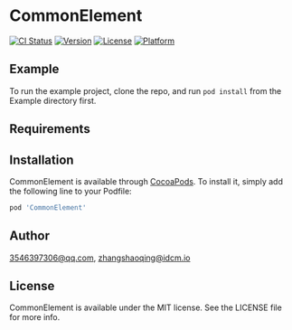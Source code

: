 # CommonElement

[![CI Status](https://img.shields.io/travis/3546397306@qq.com/CommonElement.svg?style=flat)](https://travis-ci.org/3546397306@qq.com/CommonElement)
[![Version](https://img.shields.io/cocoapods/v/CommonElement.svg?style=flat)](https://cocoapods.org/pods/CommonElement)
[![License](https://img.shields.io/cocoapods/l/CommonElement.svg?style=flat)](https://cocoapods.org/pods/CommonElement)
[![Platform](https://img.shields.io/cocoapods/p/CommonElement.svg?style=flat)](https://cocoapods.org/pods/CommonElement)

## Example

To run the example project, clone the repo, and run `pod install` from the Example directory first.

## Requirements

## Installation

CommonElement is available through [CocoaPods](https://cocoapods.org). To install
it, simply add the following line to your Podfile:

```ruby
pod 'CommonElement'
```

## Author

3546397306@qq.com, zhangshaoqing@idcm.io

## License

CommonElement is available under the MIT license. See the LICENSE file for more info.

